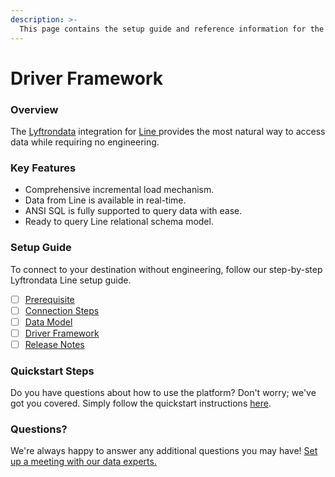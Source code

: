 ```yaml
---
description: >-
  This page contains the setup guide and reference information for the Line source connector.
---
```


# Driver Framework

### Overview

The [Lyftrondata](https://www.lyftrondata.com/) integration for [Line](https://www.lyftrondata.com/integration/line/)[ ](https://www.lyftrondata.com/integration/line/)provides the most natural way to access data while requiring no engineering.

### Key Features

* Comprehensive incremental load mechanism.
* Data from Line is available in real-time.&#x20;
* ANSI SQL is fully supported to query data with ease.
* Ready to query Line relational schema model.

### Setup Guide

To connect to your destination without engineering, follow our step-by-step Lyftrondata Line setup guide.

* [ ] [Prerequisite](../../marketing-analytics/line/prerequisite.md)
* [ ] [Connection Steps](../../marketing-analytics/line/connection-steps.md)
* [ ] [Data Model](../../marketing-analytics/line/data-model/)
* [ ] [Driver Framework](../../marketing-analytics/line/driver-framework/)
* [ ] [Release Notes](../../marketing-analytics/line/release-notes.md)

### Quickstart Steps

Do you have questions about how to use the platform? Don't worry; we've got you covered. Simply follow the quickstart instructions [here](../../../quickstart-steps.md).

### Questions? <a href="#questions" id="questions"></a>

We're always happy to answer any additional questions you may have! [Set up a meeting with our data experts.](https://www.lyftrondata.com/book-a-meeting/)


